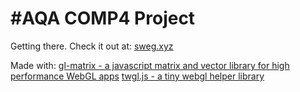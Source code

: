 #AQA COMP4 Project
==

Getting there.
Check it out at: [sweg.xyz](sweg.xyz:8080)






Made with:
  [gl-matrix - a javascript matrix and vector library for high performance WebGL apps](https://github.com/toji/gl-matrix)
  [twgl.js - a tiny webgl helper library](https://github.com/greggman/twgl.js/)
